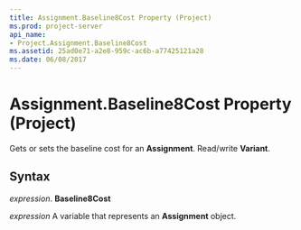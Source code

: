 ```yaml
---
title: Assignment.Baseline8Cost Property (Project)
ms.prod: project-server
api_name:
- Project.Assignment.Baseline8Cost
ms.assetid: 25ad0e71-a2e8-959c-ac6b-a77425121a28
ms.date: 06/08/2017
---
```



# Assignment.Baseline8Cost Property (Project)

Gets or sets the baseline cost for an  **Assignment**. Read/write **Variant**.


## Syntax

 _expression_. **Baseline8Cost**

 _expression_ A variable that represents an **Assignment** object.


